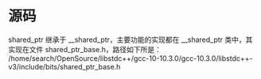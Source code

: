 # 源码



shared_ptr 继承于 __shared_ptr，主要功能的实现都在 __shared_ptr 类中，其实现在文件 shared_ptr_base.h，路径如下所是：
/home/search/OpenSource/libstdc++/gcc-10-10.3.0/gcc-10.3.0/libstdc++-v3/include/bits/shared_ptr_base.h